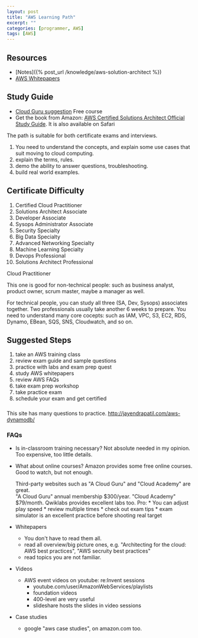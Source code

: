 ```yaml
---
layout: post
title: "AWS Learning Path"
excerpt: ""
categories: [programmer, AWS]
tags: [AWS]
---
```


## Resources
* [Notes]({% post_url /knowledge/aws-solution-architect %})
* [AWS Whitepapers][]

## Study Guide
* [Cloud Guru suggestion](https://acloud.guru/learn/aws-certification-preparation) Free course
* Get the book from Amazon: [AWS Certified Solutions Architect Official Study Guide][study guide]. It is also available on Safari

The path is suitable for both certificate exams and interviews.

1. You need to understand the concepts, and explain some use cases that suit moving to cloud computing.
1. explain the terms, rules.
1. demo the ability to answer questions, troubleshooting.
1. build real world examples. 

## Certificate Difficulty
1. Certified Cloud Practitioner
1. Solutions Architect Associate
1. Developer Associate
1. Sysops Administrator Associate
1. Security Specialty
1. Big Data Specialty
1. Advanced Networking Specialty
1. Machine Learning Specialty
1. Devops Professional
1. Solutions Architect Professional

Cloud Practitioner

This one is good for non-technical people: such as business analyst, product owner, scrum master, maybe a manager as well. 

For technical people, you can study all three (SA, Dev, Sysops) associates together.
Two professionals usually take another 6 weeks to prepare.
You need to understand many core cocepts: such as IAM, VPC, S3, EC2, RDS, Dynamo, EBean, SQS, SNS, Cloudwatch, and so on. 

## Suggested Steps
1. take an AWS training class
1. review exam guide and sample questions
1. practice with labs and exam prep quest
1. study AWS whitepapers
1. review AWS FAQs
1. take exam prep workshop
1. take practice exam
1. schedule your exam and get certified


###
This site has many questions to practice.
http://jayendrapatil.com/aws-dynamodb/

### FAQs
* Is in-classroom training necessary?
    Not absolute needed in my opinion. Too expensive, too little details. 

* What about online courses?
    Amazon provides some free online courses. Good to watch, but not enough. 

    Third-party websites such as "A Cloud Guru" and "Cloud Academy" are great.     
    "A Cloud Guru" annual membership $300/year. 
    "Cloud Academy" $79/month. 
    Qwiklabs provides excellent labs too.
    Pro: 
        * You can adjust play speed
        * review multiple times
        * check out exam tips
        * exam simulator is an excellent practice before shooting real target

* Whitepapers
    * You don't have to read them all. 
    * read all overview/big picture ones, e.g. "Architecting for the cloud: AWS best practices", "AWS secruity best practices"
    * read topics you are not familiar.

* Videos
    * AWS event videos on youtube: re:Invent sessions
        * youtube.com/user/AmazonWebServices/playlists
        * foundation videos
        * 400-level are very useful
        * slideshare hosts the slides in video sessions
    
* Case studies
    * google "aws case studies", on amazon.com too.

[AWS Whitepapers]: https://aws.amazon.com/whitepapers/
[study guide]: https://www.amazon.com/Certified-Solutions-Architect-Official-Study/dp/1119138558


